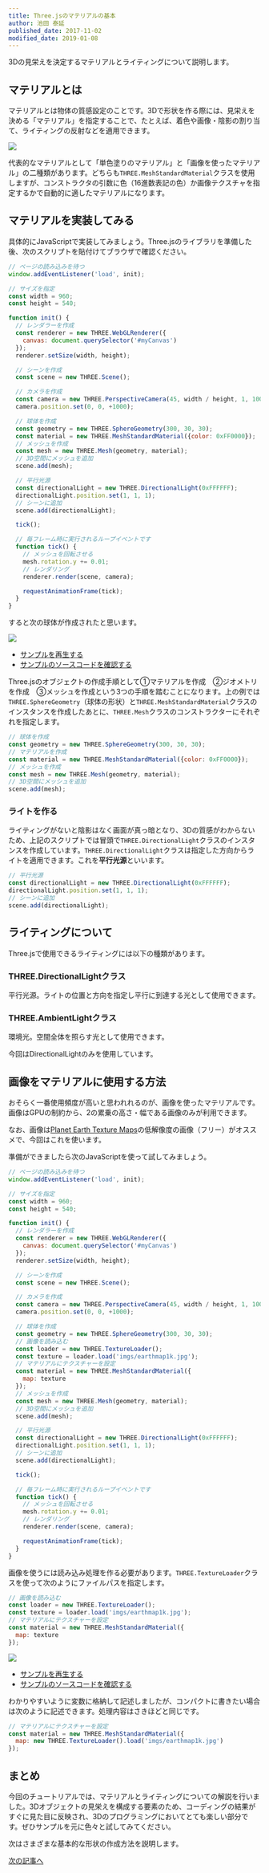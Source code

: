 ```yaml
---
title: Three.jsのマテリアルの基本
author: 池田 泰延
published_date: 2017-11-02
modified_date: 2019-01-08
---
```


3Dの見栄えを決定するマテリアルとライティングについて説明します。


## マテリアルとは

マテリアルとは物体の質感設定のことです。3Dで形状を作る際には、見栄えを決める「マテリアル」を指定することで、たとえば、着色や画像・陰影の割り当て、ライティングの反射などを適用できます。

![](https://ics.media/wp-content/uploads/2014/01/140926_away_8.png)

代表的なマテリアルとして「単色塗りのマテリアル」と「画像を使ったマテリアル」の二種類があります。どちらも`THREE.MeshStandardMaterial`クラスを使用しますが、コンストラクタの引数に色（16進数表記の色）か画像テクスチャを指定するかで自動的に適したマテリアルになります。

## マテリアルを実装してみる

具体的にJavaScriptで実装してみましょう。Three.jsのライブラリを準備した後、次のスクリプトを貼付けてブラウザで確認ください。

```js
// ページの読み込みを待つ
window.addEventListener('load', init);

// サイズを指定
const width = 960;
const height = 540;

function init() {
  // レンダラーを作成
  const renderer = new THREE.WebGLRenderer({
    canvas: document.querySelector('#myCanvas')
  });
  renderer.setSize(width, height);

  // シーンを作成
  const scene = new THREE.Scene();

  // カメラを作成
  const camera = new THREE.PerspectiveCamera(45, width / height, 1, 10000);
  camera.position.set(0, 0, +1000);

  // 球体を作成
  const geometry = new THREE.SphereGeometry(300, 30, 30);
  const material = new THREE.MeshStandardMaterial({color: 0xFF0000});
  // メッシュを作成
  const mesh = new THREE.Mesh(geometry, material);
  // 3D空間にメッシュを追加
  scene.add(mesh);

  // 平行光源
  const directionalLight = new THREE.DirectionalLight(0xFFFFFF);
  directionalLight.position.set(1, 1, 1);
  // シーンに追加
  scene.add(directionalLight);

  tick();

  // 毎フレーム時に実行されるループイベントです
  function tick() {
    // メッシュを回転させる
    mesh.rotation.y += 0.01;
    // レンダリング
    renderer.render(scene, camera);

    requestAnimationFrame(tick);
  }
}
```

すると次の球体が作成されたと思います。

![](../imgs/material_color.png)

- [サンプルを再生する](https://ics-creative.github.io/tutorial-three/samples/material_color.html)
- [サンプルのソースコードを確認する](../samples/material_color.html)


Three.jsのオブジェクトの作成手順として①マテリアルを作成　②ジオメトリを作成　③メッシュを作成という3つの手順を踏むことになります。上の例では`THREE.SphereGeometry`（球体の形状）と`THREE.MeshStandardMaterial`クラスのインスタンスを作成したあとに、`THREE.Mesh`クラスのコンストラクターにそれぞれを指定します。

```js
// 球体を作成
const geometry = new THREE.SphereGeometry(300, 30, 30);
// マテリアルを作成
const material = new THREE.MeshStandardMaterial({color: 0xFF0000});
// メッシュを作成
const mesh = new THREE.Mesh(geometry, material);
// 3D空間にメッシュを追加
scene.add(mesh);
```


### ライトを作る

ライティングがないと陰影はなく画面が真っ暗となり、3Dの質感がわからないため、上記のスクリプトでは冒頭で`THREE.DirectionalLight`クラスのインスタンスを作成しています。`THREE.DirectionalLight`クラスは指定した方向からライトを適用できます。これを**平行光源**といいます。


```js
// 平行光源
const directionalLight = new THREE.DirectionalLight(0xFFFFFF);
directionalLight.position.set(1, 1, 1);
// シーンに追加
scene.add(directionalLight);
```

## ライティングについて

Three.jsで使用できるライティングには以下の種類があります。

### THREE.DirectionalLightクラス
    
平行光源。ライトの位置と方向を指定し平行に到達する光として使用できます。

### THREE.AmbientLightクラス

環境光。空間全体を照らす光として使用できます。

今回はDirectionalLightのみを使用しています。

## 画像をマテリアルに使用する方法

おそらく一番使用頻度が高いと思われれるのが、画像を使ったマテリアルです。画像はGPUの制約から、2の累乗の高さ・幅である画像のみが利用できます。

なお、画像は[Planet Earth Texture Maps](http://planetpixelemporium.com/earth.html)の低解像度の画像（フリー）がオススメで、今回はこれを使います。

準備ができましたら次のJavaScriptを使って試してみましょう。

```js
// ページの読み込みを待つ
window.addEventListener('load', init);

// サイズを指定
const width = 960;
const height = 540;

function init() {
  // レンダラーを作成
  const renderer = new THREE.WebGLRenderer({
    canvas: document.querySelector('#myCanvas')
  });
  renderer.setSize(width, height);

  // シーンを作成
  const scene = new THREE.Scene();

  // カメラを作成
  const camera = new THREE.PerspectiveCamera(45, width / height, 1, 10000);
  camera.position.set(0, 0, +1000);

  // 球体を作成
  const geometry = new THREE.SphereGeometry(300, 30, 30);
  // 画像を読み込む
  const loader = new THREE.TextureLoader();
  const texture = loader.load('imgs/earthmap1k.jpg');
  // マテリアルにテクスチャーを設定
  const material = new THREE.MeshStandardMaterial({
    map: texture
  });
  // メッシュを作成
  const mesh = new THREE.Mesh(geometry, material);
  // 3D空間にメッシュを追加
  scene.add(mesh);

  // 平行光源
  const directionalLight = new THREE.DirectionalLight(0xFFFFFF);
  directionalLight.position.set(1, 1, 1);
  // シーンに追加
  scene.add(directionalLight);

  tick();

  // 毎フレーム時に実行されるループイベントです
  function tick() {
    // メッシュを回転させる
    mesh.rotation.y += 0.01;
    // レンダリング
    renderer.render(scene, camera);

    requestAnimationFrame(tick);
  }
}
```

画像を使うには読み込み処理を作る必要があります。`THREE.TextureLoader`クラスを使って次のようにファイルパスを指定します。

```js
// 画像を読み込む
const loader = new THREE.TextureLoader();
const texture = loader.load('imgs/earthmap1k.jpg');
// マテリアルにテクスチャーを設定
const material = new THREE.MeshStandardMaterial({
  map: texture
});
```


![](../imgs/material_texture.png)

- [サンプルを再生する](https://ics-creative.github.io/tutorial-three/samples/material_texture.html)
- [サンプルのソースコードを確認する](../samples/material_texture.html)


わかりやすいように変数に格納して記述しましたが、コンパクトに書きたい場合は次のように記述できます。処理内容はさきほどと同じです。

```js
// マテリアルにテクスチャーを設定
const material = new THREE.MeshStandardMaterial({
  map: new THREE.TextureLoader().load('imgs/earthmap1k.jpg')
});
```


## まとめ

今回のチュートリアルでは、マテリアルとライティングについての解説を行いました。3Dオブジェクトの見栄えを構成する要素のため、コーディングの結果がすぐに見た目に反映され、3Dのプログラミングにおいてとても楽しい部分です。ぜひサンプルを元に色々と試してみてください。

次はさまざまな基本的な形状の作成方法を説明します。

[次の記事へ](geometry_general.md)

